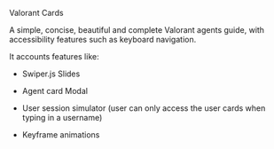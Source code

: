 Valorant Cards

A simple, concise, beautiful and complete Valorant agents guide, with accessibility features such as keyboard navigation.

It accounts features like:

- Swiper.js Slides

- Agent card Modal

- User session simulator (user can only access the user cards when typing in a username)

- Keyframe animations